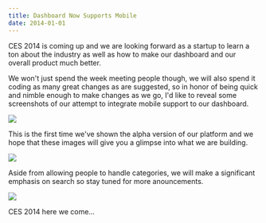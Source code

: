```yaml
---
title: Dashboard Now Supports Mobile
date: 2014-01-01
---
```


CES 2014 is coming up and we are looking forward as a startup to learn a ton about the industry as well as how to make our dashboard and our overall product much better.

We won't just spend the week meeting people though, we will also spend it coding as many great changes as are suggested, so in honor of being quick and nimble enough to make changes as we go, I'd like to reveal some screenshots of our attempt to integrate mobile support to our dashboard.

<img src="/public/images/dashboard-now-supports-mobile-01.png"/>

This is the first time we've shown the alpha version of our platform and we hope that these images will give you a glimpse into what we are building.

<img src="/public/images/dashboard-now-supports-mobile-02.png"/>

Aside from allowing people to handle categories, we will make a significant emphasis on search so stay tuned for more anouncements.

<img src="/public/images/dashboard-now-supports-mobile-03.png"/>

CES 2014 here we come...

